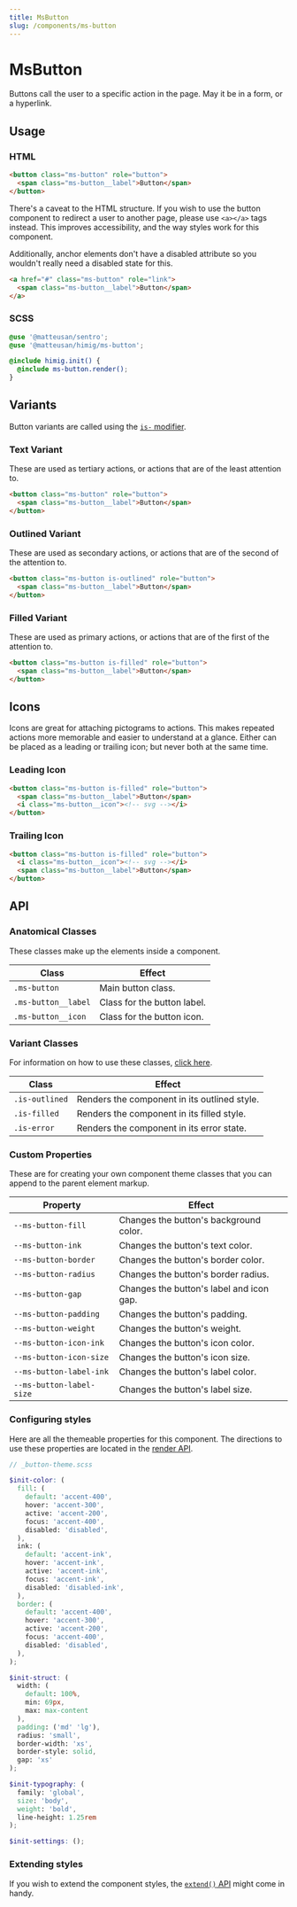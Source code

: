```yaml
---
title: MsButton
slug: /components/ms-button
---
```

# MsButton
Buttons call the user to a specific action in the page. May it be in a form, or a hyperlink.

## Usage
### HTML
```html
<button class="ms-button" role="button">
  <span class="ms-button__label">Button</span>
</button>
```
There's a caveat to the HTML structure. If you wish to use the button component to redirect a user to another page, please use `<a></a>` tags instead. This improves accessibility, and the way styles work for this component. 

Additionally, anchor elements don't have a disabled attribute so you wouldn't really need a disabled state for this.
```html
<a href="#" class="ms-button" role="link">
  <span class="ms-button__label">Button</span>
</a>
```

### SCSS
```scss
@use '@matteusan/sentro';
@use '@matteusan/himig/ms-button';

@include himig.init() {
  @include ms-button.render();
}
```

## Variants
Button variants are called using the [`is-` modifier](../foundation/components.md#structure). 

### Text Variant
These are used as tertiary actions, or actions that are of the least attention to.
```html
<button class="ms-button" role="button">
  <span class="ms-button__label">Button</span>
</button>
```

### Outlined Variant
These are used as secondary actions, or actions that are of the second of the attention to.
```html
<button class="ms-button is-outlined" role="button">
  <span class="ms-button__label">Button</span>
</button>
```

### Filled Variant
These are used as primary actions, or actions that are of the first of the attention to.
```html
<button class="ms-button is-filled" role="button">
  <span class="ms-button__label">Button</span>
</button>
```

## Icons
Icons are great for attaching pictograms to actions. This makes repeated actions more memorable and easier to understand at a glance. Either can be placed as a leading or trailing icon; but never both at the same time.

### Leading Icon
```html
<button class="ms-button is-filled" role="button">
  <span class="ms-button__label">Button</span>
  <i class="ms-button__icon"><!-- svg --></i>
</button>
```

### Trailing Icon
```html
<button class="ms-button is-filled" role="button">
  <i class="ms-button__icon"><!-- svg --></i>
  <span class="ms-button__label">Button</span>
</button>
```

## API
### Anatomical Classes
These classes make up the elements inside a component.

| Class               | Effect                      |
|---------------------|-----------------------------|
| `.ms-button`        | Main button class.          |
| `.ms-button__label` | Class for the button label. |
| `.ms-button__icon`  | Class for the button icon.  |

### Variant Classes
For information on how to use these classes, [click here](index.md#modification-html).

| Class           | Effect                                                |
|-----------------|-------------------------------------------------------|
| `.is-outlined`  | Renders the component in its outlined style.          |
| `.is-filled`    | Renders the component in its filled style.            |
| `.is-error`     | Renders the component in its error state.             |


### Custom Properties
These are for creating your own component theme classes that you can append to the parent element markup.

| Property                 | Effect                                   |
|--------------------------|------------------------------------------|
| `--ms-button-fill`       | Changes the button's background color.   |
| `--ms-button-ink`        | Changes the button's text color.         |
| `--ms-button-border`     | Changes the button's border color.       |
| `--ms-button-radius`     | Changes the button's border radius.      |
| `--ms-button-gap`        | Changes the button's label and icon gap. |
| `--ms-button-padding`    | Changes the button's padding.            |
| `--ms-button-weight`     | Changes the button's weight.             |
| `--ms-button-icon-ink`   | Changes the button's icon color.         |
| `--ms-button-icon-size`  | Changes the button's icon size.          |
| `--ms-button-label-ink`  | Changes the button's label color.        |
| `--ms-button-label-size` | Changes the button's label size.         |

### Configuring styles
Here are all the themeable properties for this component. The directions to use these properties are located in
the [render API](index.md#modification-scss).

```scss
// _button-theme.scss

$init-color: (
  fill: (
    default: 'accent-400',
    hover: 'accent-300',
    active: 'accent-200',
    focus: 'accent-400',
    disabled: 'disabled',
  ),
  ink: (
    default: 'accent-ink',
    hover: 'accent-ink',
    active: 'accent-ink',
    focus: 'accent-ink',
    disabled: 'disabled-ink',
  ),
  border: (
    default: 'accent-400',
    hover: 'accent-300',
    active: 'accent-200',
    focus: 'accent-400',
    disabled: 'disabled',
  ),
);

$init-struct: (
  width: (
    default: 100%,
    min: 69px,
    max: max-content
  ),
  padding: ('md' 'lg'),
  radius: 'small',
  border-width: 'xs',
  border-style: solid,
  gap: 'xs'
);

$init-typography: (
  family: 'global',
  size: 'body',
  weight: 'bold',
  line-height: 1.25rem
);

$init-settings: ();
```

### Extending styles
If you wish to extend the component styles, the [`extend()` API](index.md#extension-scss) might come in handy.